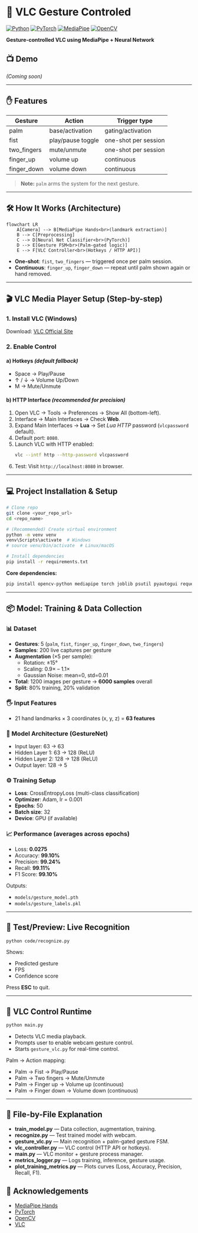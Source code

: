 # 🎯 VLC Gesture Controled  
[![Python](https://img.shields.io/badge/Python-3.8%2B-blue)](https://www.python.org/)  [![PyTorch](https://img.shields.io/badge/PyTorch-2.x-red)](https://pytorch.org/)  [![MediaPipe](https://img.shields.io/badge/MediaPipe-Hands-green)](https://developers.google.com/mediapipe)  [![OpenCV](https://img.shields.io/badge/OpenCV-4.x-yellow)](https://opencv.org/)  

**Gesture-controlled VLC using MediaPipe + Neural Network**  


## 📺 Demo
*(Coming soon)*  


---

## ✋ Features
| Gesture        | Action            | Trigger type         |
| -------------- | ----------------- | -------------------- |
| palm           | base/activation   | gating/activation    |
| fist           | play/pause toggle | one-shot per session |
| two_fingers    | mute/unmute       | one-shot per session |
| finger_up      | volume up         | continuous           |
| finger_down    | volume down       | continuous           |

> **Note:** `palm` arms the system for the next gesture.

---

## 🛠 How It Works (Architecture)
```mermaid
flowchart LR
    A[Camera] --> B[MediaPipe Hands<br>(landmark extraction)]
    B --> C[Preprocessing]
    C --> D[Neural Net Classifier<br>(PyTorch)]
    D --> E[Gesture FSM<br>(Palm-gated logic)]
    E --> F[VLC Controller<br>(Hotkeys / HTTP API)]
```
- **One-shot**: `fist`, `two_fingers` — triggered once per palm session.  
- **Continuous**: `finger_up`, `finger_down` — repeat until palm shown again or hand removed.

---

## 🎬 VLC Media Player Setup (Step-by-step)

### 1. Install VLC (Windows)
Download: [VLC Official Site](https://www.videolan.org/vlc/)  

### 2. Enable Control

#### **a) Hotkeys** *(default fallback)*  
- Space → Play/Pause  
- ↑ / ↓ → Volume Up/Down  
- M → Mute/Unmute  

#### **b) HTTP Interface** *(recommended for precision)*  
1. Open VLC → Tools → Preferences → Show All (bottom-left).  
2. Interface → Main Interfaces → Check **Web**.  
3. Expand Main Interfaces → **Lua** → Set *Lua HTTP* password (`vlcpassword` default).  
4. Default port: `8080`.  
5. Launch VLC with HTTP enabled:  
   ```bash
   vlc --intf http --http-password vlcpassword
   ```  
6. Test: Visit `http://localhost:8080` in browser.

---

## 💻 Project Installation & Setup
```bash
# Clone repo
git clone <your_repo_url>
cd <repo_name>

# (Recommended) Create virtual environment
python -m venv venv
venv\Scripts\activate  # Windows
# source venv/bin/activate  # Linux/macOS

# Install dependencies
pip install -r requirements.txt
```

**Core dependencies:**  
```bash
pip install opencv-python mediapipe torch joblib psutil pyautogui requests
```

---

## 📦 Model: Training & Data Collection

### 📊 Dataset
- **Gestures**: 5 (`palm`, `fist`, `finger_up`, `finger_down`, `two_fingers`)  
- **Samples**: 200 live captures per gesture  
- **Augmentation** (×5 per sample):  
  - Rotation: ±15°  
  - Scaling: 0.9× – 1.1×  
  - Gaussian Noise: mean=0, std=0.01  
- **Total**: 1200 images per gesture → **6000 samples** overall  
- **Split**: 80% training, 20% validation  

### 🖐 Input Features
- 21 hand landmarks × 3 coordinates (x, y, z) = **63 features**  

### 🧠 Model Architecture (GestureNet)
- Input layer: 63 → 63  
- Hidden Layer 1: 63 → 128 (ReLU)  
- Hidden Layer 2: 128 → 128 (ReLU)  
- Output layer: 128 → 5  

### ⚙ Training Setup
- **Loss**: CrossEntropyLoss (multi-class classification)  
- **Optimizer**: Adam, lr = 0.001  
- **Epochs**: 50  
- **Batch size**: 32  
- **Device**: GPU (if available)  

### 📈 Performance (averages across epochs)
- Loss: **0.0275**  
- Accuracy: **99.10%**  
- Precision: **99.24%**  
- Recall: **99.11%**  
- F1 Score: **99.10%**  

Outputs:
- `models/gesture_model.pth`  
- `models/gesture_labels.pkl`  

---

## 👀 Test/Preview: Live Recognition
```bash
python code/recognize.py
```
Shows:
- Predicted gesture
- FPS
- Confidence score  

Press **ESC** to quit.  

---

## 🎯 VLC Control Runtime
```bash
python main.py
```
- Detects VLC media playback.  
- Prompts user to enable webcam gesture control.  
- Starts `gesture_vlc.py` for real-time control.  

Palm → Action mapping:
- Palm → Fist → Play/Pause  
- Palm → Two fingers → Mute/Unmute  
- Palm → Finger up → Volume up (continuous)  
- Palm → Finger down → Volume down (continuous)  

---

## 📂 File-by-File Explanation
- **train_model.py** — Data collection, augmentation, training.  
- **recognize.py** — Test trained model with webcam.  
- **gesture_vlc.py** — Main recognition + palm-gated gesture FSM.  
- **vlc_controller.py** — VLC control (HTTP API or hotkeys).  
- **main.py** — VLC monitor + gesture process manager.  
- **metrics_logger.py** — Logs training, inference, gesture usage.  
- **plot_training_metrics.py** — Plots curves (Loss, Accuracy, Precision, Recall, F1).  


## 🙏 Acknowledgements
- [MediaPipe Hands](https://developers.google.com/mediapipe)  
- [PyTorch](https://pytorch.org/)  
- [OpenCV](https://opencv.org/)  
- [VLC](https://www.videolan.org/vlc/)  
